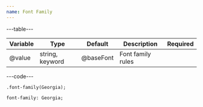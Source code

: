 ```yaml
---
name: Font Family
---
```


---table---

| Variable | Type            | Default   | Description       | Required |
| -------- | --------------- | --------- | ----------------- | -------- |
| @value   | string, keyword | @baseFont | Font family rules |          |

---code---

```less
.font-family(Georgia);
```

```less
font-family: Georgia;
```